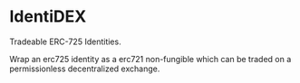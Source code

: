 # IdentiDEX
Tradeable ERC-725 Identities.

Wrap an erc725 identity as a erc721 non-fungible which can be traded on a permissionless decentralized exchange.

